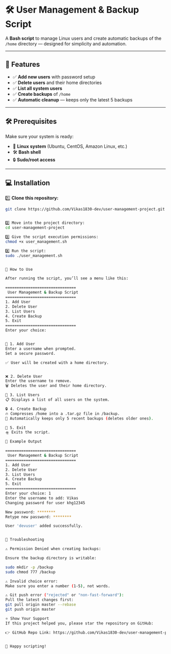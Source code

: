 # 🛠️ User Management & Backup Script  

A **Bash script** to manage Linux users and create automatic backups of the `/home` directory — designed for simplicity and automation.

---

## 🎯 Features  

- ✅ **Add new users** with password setup  
- ✅ **Delete users** and their home directories  
- ✅ **List all system users**  
- ✅ **Create backups** of `/home`  
- ✅ **Automatic cleanup** — keeps only the latest 5 backups  

---

## 🛠️ Prerequisites  

Make sure your system is ready:  

- 🐧 **Linux system** (Ubuntu, CentOS, Amazon Linux, etc.)  
- 🛠️ **Bash shell**  
- 🔒 **Sudo/root access**  

---

## 💻 Installation  

1️⃣ **Clone this repository:**  
```bash
git clone https://github.com/Vikas1830-dev/user-management-project.git


2️⃣ Move into the project directory:
cd user-management-project

3️⃣ Give the script execution permissions:
chmod +x user_management.sh

4️⃣ Run the script:
sudo ./user_management.sh


🚀 How to Use

After running the script, you’ll see a menu like this:

===============================
 User Management & Backup Script
===============================
1. Add User
2. Delete User
3. List Users
4. Create Backup
5. Exit
===============================
Enter your choice:


🎯 1. Add User
Enter a username when prompted.
Set a secure password.

✅ User will be created with a home directory.


❌ 2. Delete User
Enter the username to remove.
🗑️ Deletes the user and their home directory.

📜 3. List Users
📋 Displays a list of all users on the system.

🔒 4. Create Backup
🔥 Compresses /home into a .tar.gz file in /backup.
🚀 Automatically keeps only 5 recent backups (deletes older ones).

🛑 5. Exit
🛸 Exits the script.

📌 Example Output

===============================
 User Management & Backup Script
===============================
1. Add User
2. Delete User
3. List Users
4. Create Backup
5. Exit
===============================
Enter your choice: 1
Enter the username to add: Vikas
Changing password for user khg12345

New password: ********
Retype new password: ********

User 'devuser' added successfully.


🔧 Troubleshooting

⚠️ Permission Denied when creating backups:

Ensure the backup directory is writable:

sudo mkdir -p /backup
sudo chmod 777 /backup

⚠️ Invalid choice error:
Make sure you enter a number (1-5), not words.

⚠️ Git push error ("rejected" or "non-fast-forward"):
Pull the latest changes first:
git pull origin master --rebase
git push origin master

⭐ Show Your Support
If this project helped you, please star the repository on GitHub:

👉 GitHub Repo Link: https://github.com/Vikas1830-dev/user-management-project.git


🚀 Happy scripting!
